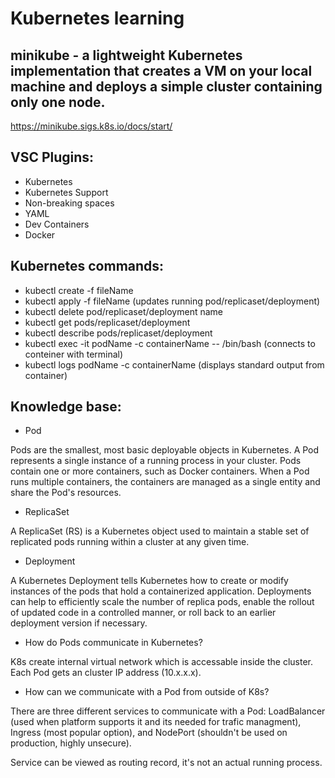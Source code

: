 # Kubernetes learning

## minikube - a lightweight Kubernetes implementation that creates a VM on your local machine and deploys a simple cluster containing only one node.
https://minikube.sigs.k8s.io/docs/start/

## VSC Plugins:
- Kubernetes
- Kubernetes Support
- Non-breaking spaces
- YAML
- Dev Containers
- Docker

## Kubernetes commands:
- kubectl create -f fileName
- kubectl apply -f fileName (updates running pod/replicaset/deployment)
- kubectl delete pod/replicaset/deployment name
- kubectl get pods/replicaset/deployment
- kubectl describe pods/replicaset/deployment
- kubectl exec -it podName -c containerName -- /bin/bash (connects to conteiner with terminal)
- kubectl logs podName -c containerName (displays standard output from container)

## Knowledge base:
- Pod

Pods are the smallest, most basic deployable objects in Kubernetes. A Pod represents a single instance of a running process in your cluster. Pods contain one or more containers, such as Docker containers. When a Pod runs multiple containers, the containers are managed as a single entity and share the Pod's resources.

- ReplicaSet

A ReplicaSet (RS) is a Kubernetes object used to maintain a stable set of replicated pods running within a cluster at any given time.

- Deployment

A Kubernetes Deployment tells Kubernetes how to create or modify instances of the pods that hold a containerized application. Deployments can help to efficiently scale the number of replica pods, enable the rollout of updated code in a controlled manner, or roll back to an earlier deployment version if necessary.

- How do Pods communicate in Kubernetes? 

K8s create internal virtual network which is accessable inside the cluster. Each Pod gets an cluster IP address (10.x.x.x).

- How can we communicate with a Pod from outside of K8s?

There are three different services to communicate with a Pod: LoadBalancer (used when platform supports it and its needed for trafic managment), Ingress (most popular option), and NodePort (shouldn't be used on production, highly unsecure).

Service can be viewed as routing record, it's not an actual running process.
